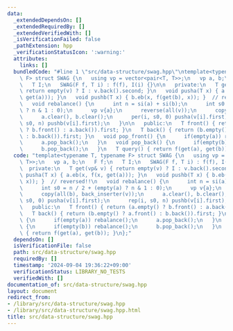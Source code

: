 ```yaml
---
data:
  _extendedDependsOn: []
  _extendedRequiredBy: []
  _extendedVerifiedWith: []
  _isVerificationFailed: false
  _pathExtension: hpp
  _verificationStatusIcon: ':warning:'
  attributes:
    links: []
  bundledCode: "#line 1 \"src/data-structure/swag.hpp\"\ntemplate<typename T, typename\
    \ F> struct SWAG {\n   using vp = vector<pair<T, T>>;\n   vp a, b;\n   F f;\n\
    \   T I;\n   SWAG(F f, T i) : f(f), I(i) {}\n\n   private:\n   T get(vp& v) {\
    \ return empty(v) ? I : v.back().second; }\n   void pusha(T x) { a.eb(x, f(x,\
    \ get(a))); }\n   void pushb(T x) { b.eb(x, f(get(b), x)); }  // reversed!!\n\
    \   void rebalance() {\n      int n = si(a) + si(b);\n      int s0 = n / 2 + (empty(a)\
    \ ? n & 1 : 0);\n      vp v{a};\n      reverse(all(v));\n      copy(all(b), back_inserter(v));\n\
    \      a.clear(), b.clear();\n      per(i, s0, 0) pusha(v[i].first);\n      rep(i,\
    \ s0, n) pushb(v[i].first);\n   }\n\n   public:\n   T front() { return (a.empty()\
    \ ? b.front() : a.back()).first; }\n   T back() { return (b.empty() ? a.front()\
    \ : b.back()).first; }\n   void pop_front() {\n      if(empty(a)) rebalance();\n\
    \      a.pop_back();\n   }\n   void pop_back() {\n      if(empty(b)) rebalance();\n\
    \      b.pop_back();\n   }\n   T query() { return f(get(a), get(b)); }\n};\n"
  code: "template<typename T, typename F> struct SWAG {\n   using vp = vector<pair<T,\
    \ T>>;\n   vp a, b;\n   F f;\n   T I;\n   SWAG(F f, T i) : f(f), I(i) {}\n\n \
    \  private:\n   T get(vp& v) { return empty(v) ? I : v.back().second; }\n   void\
    \ pusha(T x) { a.eb(x, f(x, get(a))); }\n   void pushb(T x) { b.eb(x, f(get(b),\
    \ x)); }  // reversed!!\n   void rebalance() {\n      int n = si(a) + si(b);\n\
    \      int s0 = n / 2 + (empty(a) ? n & 1 : 0);\n      vp v{a};\n      reverse(all(v));\n\
    \      copy(all(b), back_inserter(v));\n      a.clear(), b.clear();\n      per(i,\
    \ s0, 0) pusha(v[i].first);\n      rep(i, s0, n) pushb(v[i].first);\n   }\n\n\
    \   public:\n   T front() { return (a.empty() ? b.front() : a.back()).first; }\n\
    \   T back() { return (b.empty() ? a.front() : b.back()).first; }\n   void pop_front()\
    \ {\n      if(empty(a)) rebalance();\n      a.pop_back();\n   }\n   void pop_back()\
    \ {\n      if(empty(b)) rebalance();\n      b.pop_back();\n   }\n   T query()\
    \ { return f(get(a), get(b)); }\n};"
  dependsOn: []
  isVerificationFile: false
  path: src/data-structure/swag.hpp
  requiredBy: []
  timestamp: '2024-09-04 19:36:22+09:00'
  verificationStatus: LIBRARY_NO_TESTS
  verifiedWith: []
documentation_of: src/data-structure/swag.hpp
layout: document
redirect_from:
- /library/src/data-structure/swag.hpp
- /library/src/data-structure/swag.hpp.html
title: src/data-structure/swag.hpp
---
```

